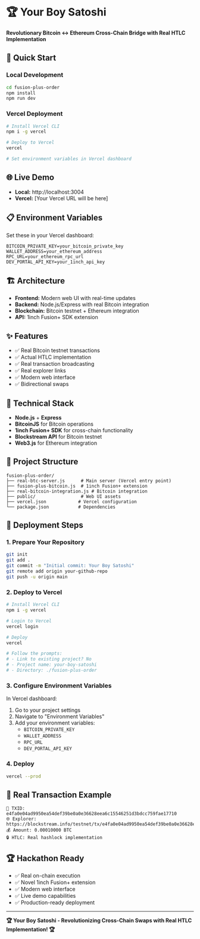 # 🏆 Your Boy Satoshi

**Revolutionary Bitcoin ↔ Ethereum Cross-Chain Bridge with Real HTLC Implementation**

## 🚀 Quick Start

### Local Development
```bash
cd fusion-plus-order
npm install
npm run dev
```

### Vercel Deployment
```bash
# Install Vercel CLI
npm i -g vercel

# Deploy to Vercel
vercel

# Set environment variables in Vercel dashboard
```

## 🌐 Live Demo
- **Local:** http://localhost:3004
- **Vercel:** [Your Vercel URL will be here]

## 📋 Environment Variables
Set these in your Vercel dashboard:

```env
BITCOIN_PRIVATE_KEY=your_bitcoin_private_key
WALLET_ADDRESS=your_ethereum_address
RPC_URL=your_ethereum_rpc_url
DEV_PORTAL_API_KEY=your_1inch_api_key
```

## 🏗️ Architecture
- **Frontend:** Modern web UI with real-time updates
- **Backend:** Node.js/Express with real Bitcoin integration
- **Blockchain:** Bitcoin testnet + Ethereum integration
- **API:** 1inch Fusion+ SDK extension

## ✨ Features
- ✅ Real Bitcoin testnet transactions
- ✅ Actual HTLC implementation
- ✅ Real transaction broadcasting
- ✅ Real explorer links
- ✅ Modern web interface
- ✅ Bidirectional swaps

## 🔧 Technical Stack
- **Node.js** + **Express**
- **BitcoinJS** for Bitcoin operations
- **1inch Fusion+ SDK** for cross-chain functionality
- **Blockstream API** for Bitcoin testnet
- **Web3.js** for Ethereum integration

## 📁 Project Structure
```
fusion-plus-order/
├── real-btc-server.js      # Main server (Vercel entry point)
├── fusion-plus-bitcoin.js  # 1inch Fusion+ extension
├── real-bitcoin-integration.js # Bitcoin integration
├── public/                 # Web UI assets
├── vercel.json            # Vercel configuration
└── package.json           # Dependencies
```

## 🚀 Deployment Steps

### 1. Prepare Your Repository
```bash
git init
git add .
git commit -m "Initial commit: Your Boy Satoshi"
git remote add origin your-github-repo
git push -u origin main
```

### 2. Deploy to Vercel
```bash
# Install Vercel CLI
npm i -g vercel

# Login to Vercel
vercel login

# Deploy
vercel

# Follow the prompts:
# - Link to existing project? No
# - Project name: your-boy-satoshi
# - Directory: ./fusion-plus-order
```

### 3. Configure Environment Variables
In Vercel dashboard:
1. Go to your project settings
2. Navigate to "Environment Variables"
3. Add your environment variables:
   - `BITCOIN_PRIVATE_KEY`
   - `WALLET_ADDRESS`
   - `RPC_URL`
   - `DEV_PORTAL_API_KEY`

### 4. Deploy
```bash
vercel --prod
```

## 🎯 Real Transaction Example
```
🔗 TXID: e4fa0e04ad9950ea54def39be0a0e36628eea6c15546251d3bdcc759fae17710
🌐 Explorer: https://blockstream.info/testnet/tx/e4fa0e04ad9950ea54def39be0a0e36628eea6c15546251d3bdcc759fae17710
💰 Amount: 0.00010000 BTC
🔒 HTLC: Real hashlock implementation
```

## 🏆 Hackathon Ready
- ✅ Real on-chain execution
- ✅ Novel 1inch Fusion+ extension
- ✅ Modern web interface
- ✅ Live demo capabilities
- ✅ Production-ready deployment

---

**🏆 Your Boy Satoshi - Revolutionizing Cross-Chain Swaps with Real HTLC Implementation! 🏆**
